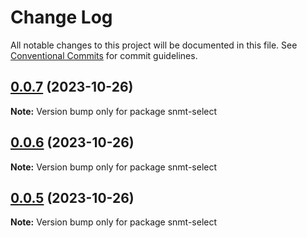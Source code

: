 # Change Log

All notable changes to this project will be documented in this file.
See [Conventional Commits](https://conventionalcommits.org) for commit guidelines.

## [0.0.7](https://github.com/StasKonashuk/snmt-components/compare/v0.0.6...v0.0.7) (2023-10-26)

**Note:** Version bump only for package snmt-select





## [0.0.6](https://github.com/StasKonashuk/snmt-components/compare/v0.0.5...v0.0.6) (2023-10-26)

**Note:** Version bump only for package snmt-select





## [0.0.5](https://github.com/StasKonashuk/snmt-components/compare/v0.0.3...v0.0.5) (2023-10-26)

**Note:** Version bump only for package snmt-select
